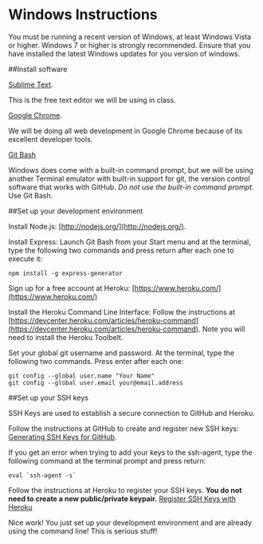 Windows Instructions
====

You must be running a recent version of Windows, at least Windows Vista or higher. Windows 7 or higher is strongly recommended. Ensure that you have installed the latest Windows updates for you version of windows.

##Install software

[Sublime Text](http://www.sublimetext.com/). 

This is the free text editor we will be using in class. 

[Google Chrome](https://www.google.com/intl/en-US/chrome/browser/). 

We will be doing all web development in Google Chrome because of its excellent developer tools.

[Git Bash](http://msysgit.github.io/)

Windows does come with a built-in command prompt, but we will be using another Terminal emulator with built-in support for git, the version control software that works with GitHub. *Do not use the built-in command prompt*. Use Git Bash.

##Set up your development environment

Install Node.js: [http://nodejs.org/](http://nodejs.org/).

Install Express: Launch Git Bash from your Start menu and at the terminal, type the following two commands and press return after each one to execute it:

	npm install -g express-generator
	
Sign up for a free account at Heroku: [https://www.heroku.com/](https://www.heroku.com/)

Install the Heroku Command Line Interface: Follow the instructions at [https://devcenter.heroku.com/articles/heroku-command](https://devcenter.heroku.com/articles/heroku-command). Note you will need to install the Heroku Toolbelt.

Set your global git username and password. At the terminal, type the following two commands. Press enter after each one:

	git config --global user.name "Your Name"
	git config --global user.email your@email.address

##Set up your SSH keys

SSH Keys are used to establish a secure connection to GitHub and Heroku. 

Follow the instructions at GitHub to create and register new SSH keys: [Generating SSH Keys for GitHub](https://help.github.com/articles/generating-ssh-keys). 

If you get an error when trying to add your keys to the ssh-agent, type the following command at the terminal prompt and press return: 

	eval `ssh-agent -s`

Follow the instructions at Heroku to register your SSH keys. **You do not need to create a new public/private keypair.** [Register SSH Keys with Heroku](https://devcenter.heroku.com/articles/keys)

Nice work! You just set up your development environment and are already using the command line! This is serious stuff!